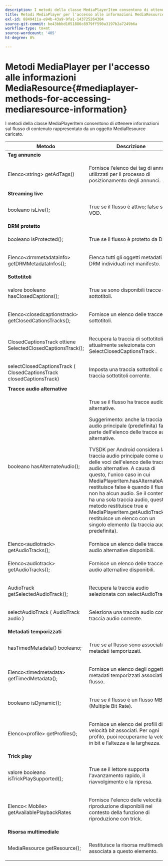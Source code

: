 ```yaml
---
description: I metodi della classe MediaPlayerItem consentono di ottenere informazioni sul flusso di contenuto rappresentato da un oggetto MediaResource caricato.
title: Metodi MediaPlayer per l'accesso alle informazioni MediaResource
exl-id: 8849411a-e94b-43a9-9fa1-143725264304
source-git-commit: be43bbbd1051886c8979ff590a3197b2a7249b6a
workflow-type: tm+mt
source-wordcount: '405'
ht-degree: 0%

---
```


# Metodi MediaPlayer per l&#39;accesso alle informazioni MediaResource{#mediaplayer-methods-for-accessing-mediaresource-information}

I metodi della classe MediaPlayerItem consentono di ottenere informazioni sul flusso di contenuto rappresentato da un oggetto MediaResource caricato.

<table frame="all" colsep="1" rowsep="1" id="table_77B55D506FE24326A03D97AA087231FF"> 
 <thead> 
  <tr rowsep="1"> 
   <th colname="2" class="entry"> Metodo </th> 
   <th colname="3" class="entry"> Descrizione </th> 
  </tr> 
 </thead>
 <tbody> 
  <tr rowsep="1"> 
   <td colname="1"> <b>Tag annuncio</b> </td> 
   <td colname="3"> </td>
  </tr> 
  <tr rowsep="1"> 
   <td colname="2"> <span class="codeph"> Elenco&lt;string&gt; getAdTags() </span> </td> 
   <td colname="3"> <p>Fornisce l’elenco dei tag di annunci utilizzati per il processo di posizionamento degli annunci. </p> </td> 
  </tr> 
  <tr rowsep="1"> 
   <td colname="1"> <b>Streaming live</b> </td> 
   <td colname="3"> </td>
  </tr> 
  <tr rowsep="1"> 
   <td colname="2"> <span class="codeph"> booleano isLive(); </span> </td> 
   <td colname="3"> <p>True se il flusso è attivo; false se è VOD. </p> </td> 
  </tr> 
  <tr rowsep="1"> 
   <td colname="1"> <b>DRM protetto</b> </td> 
  </tr> 
  <tr rowsep="1"> 
   <td colname="2"> <span class="codeph"> booleano isProtected(); </span> </td> 
   <td colname="3"> <p>True se il flusso è protetto da DRM. </p> </td> 
  </tr> 
  <tr rowsep="1"> 
   <td colname="2"> <span class="codeph"> Elenco&lt;drmmetadatainfo&gt; getDRMMetadataInfos(); </span> </td> 
   <td colname="3"> <p>Elenca tutti gli oggetti metadati DRM individuati nel manifesto. </p> </td> 
  </tr> 
  <tr rowsep="1"> 
   <td colname="1"> <b>Sottotitoli</b> </td> 
   <td colname="3"> </td>
  </tr> 
  <tr rowsep="1"> 
   <td colname="2"> <span class="codeph"> valore booleano hasClosedCaptions(); </span> </td> 
   <td colname="3"> <p>True se sono disponibili tracce di sottotitoli. </p> </td> 
  </tr> 
  <tr rowsep="1"> 
   <td colname="2"> <span class="codeph"> Elenco&lt;closedcaptionstrack&gt; getClosedCationsTracks(); </span> </td> 
   <td colname="3"> <p>Fornisce un elenco delle tracce di sottotitoli. </p> </td> 
  </tr> 
  <tr rowsep="1"> 
   <td colname="2"> <span class="codeph"> ClosedCaptionsTrack ottiene SelectedClosedCaptionsTrack(); </span> </td> 
   <td colname="3"> <p>Recupera la traccia di sottotitoli attualmente selezionata con <span class="codeph"> SelectClosedCaptionsTrack </span>. </p> </td> 
  </tr> 
  <tr rowsep="1"> 
   <td colname="2"> <span class="codeph"> selectClosedCaptionsTrack ( ClosedCaptionsTrack closedCaptionsTrack) </span> </td> 
   <td colname="3"> <p>Imposta una traccia sottotitoli come traccia sottotitoli corrente. </p> </td> 
  </tr> 
  <tr rowsep="1"> 
   <td colname="1"> <b>Tracce audio alternative</b> </td> 
   <td colname="3"> </td>
  </tr> 
  <tr rowsep="1"> 
   <td colname="2"> <span class="codeph"> booleano hasAlternateAudio(); </span> </td> 
   <td colname="3"> <p>True se il flusso ha tracce audio alternative. </p> <p>Suggerimento: anche la traccia audio principale (predefinita) fa parte dell'elenco delle tracce audio alternative. </p> <p>TVSDK per Android considera la traccia audio principale come una delle voci dell'elenco delle tracce audio alternative. A causa di questo, l'unico caso in cui <span class="codeph"> MediaPlayerItem.hasAlternateAudio </span> restituisce false è quando il flusso non ha alcun audio. Se il contenuto ha una sola traccia audio, questo metodo restituisce true e <span class="codeph"> MediaPlayerItem.getAudioTracks </span> restituisce un elenco con un singolo elemento (la traccia audio predefinita). </p> </td> 
  </tr> 
  <tr rowsep="1"> 
   <td colname="2"> <span class="codeph"> Elenco&lt;audiotrack&gt; getAudioTracks(); </span> </td> 
   <td colname="3"> Fornisce un elenco delle tracce audio alternative disponibili. </td> 
  </tr> 
  <tr rowsep="1"> 
   <td colname="2"> <span class="codeph"> Elenco&lt;audiotrack&gt; getAudioTracks(); </span> </td> 
   <td colname="3"> <p>Fornisce un elenco delle tracce audio alternative disponibili. </p> </td> 
  </tr> 
  <tr rowsep="1"> 
   <td colname="2"> <span class="codeph"> AudioTrack getSelectedAudioTrack(); </span> </td> 
   <td colname="3"> <p>Recupera la traccia audio selezionata con <span class="codeph"> selectAudioTrack </span>. </p> </td> 
  </tr> 
  <tr rowsep="1"> 
   <td colname="2"> <span class="codeph"> selectAudioTrack ( AudioTrack audio ) </span> </td> 
   <td colname="3"> <p>Seleziona una traccia audio come traccia audio corrente. </p> </td> 
  </tr> 
  <tr rowsep="1"> 
   <td colname="1"> <b>Metadati temporizzati</b> </td> 
   <td colname="3"> </td>
  </tr> 
  <tr rowsep="1"> 
   <td colname="2"> <span class="codeph"> hasTimedMetadata() booleano; </span> </td> 
   <td colname="3"> <p>True se al flusso sono associati metadati temporizzati. </p> </td> 
  </tr> 
  <tr rowsep="1"> 
   <td colname="2"> <span class="codeph"> Elenco&lt;timedmetadata&gt; getTimedMetadata(); </span> </td> 
   <td colname="3"> <p>Fornisce un elenco degli oggetti metadati temporizzati associati al flusso. </p> </td> 
  </tr> 
  <tr rowsep="1"> 
   <td colname="2"> <span class="codeph"> booleano isDynamic(); </span> </td> 
   <td colname="3"> <p>True se il flusso è un flusso MBR (Multiple Bit Rate). </p> </td> 
  </tr> 
  <tr rowsep="1"> 
   <td colname="2"> <span class="codeph"> Elenco&lt;profile&gt; getProfiles(); </span> </td> 
   <td colname="3"> <p>Fornisce un elenco dei profili di velocità bit associati. Per ogni profilo, puoi recuperarne la velocità in bit e l’altezza e la larghezza. </p> </td> 
  </tr> 
  <tr rowsep="1"> 
   <td colname="1"> <b>Trick play</b> </td> 
   <td colname="3"> </td>
  </tr> 
  <tr rowsep="1"> 
   <td colname="2"> <span class="codeph"> valore booleano isTrickPlaySupported(); </span> </td> 
   <td colname="3"> <p>True se il lettore supporta l'avanzamento rapido, il riavvolgimento e la ripresa. </p> </td> 
  </tr> 
  <tr rowsep="1"> 
   <td colname="2"> <span class="codeph"> Elenco&lt; Mobile&gt; getAvailablePlaybackRates </span> </td> 
   <td colname="3"> <p>Fornisce l'elenco delle velocità di riproduzione disponibili nel contesto della funzione di riproduzione con trick. </p> </td> 
  </tr> 
  <tr rowsep="1"> 
   <td colname="1"> <b>Risorsa multimediale</b> </td> 
   <td colname="3"> </td>
  </tr> 
  <tr rowsep="1"> 
   <td colname="2"> <span class="codeph"> MediaResource getResource(); </span> </td> 
   <td colname="3"> <p>Restituisce la risorsa multimediale associata a questo elemento. </p> </td> 
  </tr> 
 </tbody> 
</table>

